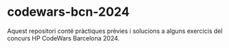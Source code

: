 # codewars-bcn-2024
Aquest repositori conté pràctiques prèvies i solucions a alguns exercicis del concurs HP CodeWars Barcelona 2024.
